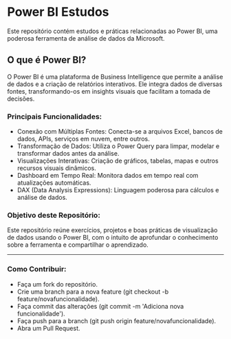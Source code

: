 # Power BI Estudos
Este repositório contém estudos e práticas relacionadas ao Power BI, uma poderosa ferramenta de análise de dados da Microsoft.

## O que é Power BI?
O Power BI é uma plataforma de Business Intelligence que permite a análise de dados e a criação de relatórios interativos. Ele integra dados de diversas fontes, transformando-os em insights visuais que facilitam a tomada de decisões.

### Principais Funcionalidades:

- Conexão com Múltiplas Fontes: Conecta-se a arquivos Excel, bancos de dados, APIs, serviços em nuvem, entre outros.
- Transformação de Dados: Utiliza o Power Query para limpar, modelar e transformar dados antes da análise.
- Visualizações Interativas: Criação de gráficos, tabelas, mapas e outros recursos visuais dinâmicos.
- Dashboard em Tempo Real: Monitora dados em tempo real com atualizações automáticas.
- DAX (Data Analysis Expressions): Linguagem poderosa para cálculos e análise de dados.

### Objetivo deste Repositório:
Este repositório reúne exercícios, projetos e boas práticas de visualização de dados usando o Power BI, com o intuito de aprofundar o conhecimento sobre a ferramenta e compartilhar o aprendizado.

***

### Como Contribuir:
- Faça um fork do repositório.
- Crie uma branch para a nova feature (git checkout -b feature/novafuncionalidade).
- Faça commit das alterações (git commit -m 'Adiciona nova funcionalidade').
- Faça push para a branch (git push origin feature/novafuncionalidade).
- Abra um Pull Request.
